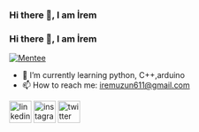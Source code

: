 
### Hi there 👋, I am İrem

### Hi there 👋, I am İrem
[![Mentee](https://img.shields.io/badge/Find%20Mentor-I'm%20a%20mentee-pink)](https://findmentor.network/peer/irem-uzun)
- 🌱 I’m currently learning python, C++,arduino 
- 📫 How to reach me: iremuzun611@gmail.com 


[<img src='https://cdn.jsdelivr.net/npm/simple-icons@3.0.1/icons/linkedin.svg' alt='linkedin' height='40'>](https://www.linkedin.com/in/iremuzun441/)  [<img src='https://cdn.jsdelivr.net/npm/simple-icons@3.0.1/icons/instagram.svg' alt='instagram' height='40'>](https://www.instagram.com/__ireom/)  [<img src='https://cdn.jsdelivr.net/npm/simple-icons@3.0.1/icons/twitter.svg' alt='twitter' height='40'>](https://twitter.com/_ireom)  

